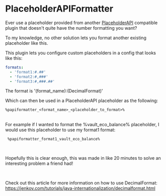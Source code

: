 # PlaceholderAPIFormatter

Ever use a placeholder provided from another [PlaceholderAPI](https://github.com/PlaceholderAPI/PlaceholderAPI) compatible plugin that doesn't quite have the number formatting you want? 

To my knowledge, no other solution lets you format another existing placeholder like this.

This plugin lets you configure custom placeholders in a config that looks like this:
```yaml
formats:
  - 'format1:#.##'
  - 'format2:#,###'
  - 'format3:#,###.##'
```

The format is '(format_name):(DecimalFormat)'

Which can then be used in a PlaceholderAPI placeholder as the following: 
```
%papiformatter_<format_name>_<placeholder_to_format>%
```
<br>
For example if I wanted to format the %vault_eco_balance% placeholder, I would use this placeholder to use my format1 format:

```
 %papiformatter_format1_vault_eco_balance%
```

<br>

Hopefully this is clear enough, this was made in like 20 minutes to solve an interesting problem a friend had!

<br>

Check out this article for more information on how to use DecimalFormat: https://jenkov.com/tutorials/java-internationalization/decimalformat.html